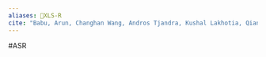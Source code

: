 ```yaml
---
aliases: 🔬XLS-R
cite: "Babu, Arun, Changhan Wang, Andros Tjandra, Kushal Lakhotia, Qiantong Xu, Naman Goyal, Kritika Singh, et al. “XLS-R: Self-Supervised Cross-Lingual Speech Representation Learning at Scale.” arXiv, December 16, 2021. [http://arxiv.org/abs/2111.09296](http://arxiv.org/abs/2111.09296)."
---
```

#ASR 